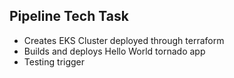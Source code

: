 Pipeline Tech Task
---
* Creates EKS Cluster deployed through terraform
* Builds and deploys Hello World tornado app
* Testing trigger